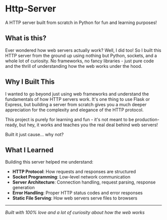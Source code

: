 # Http-Server

A HTTP server built from scratch in Python for fun and learning purposes!

## What is this?

Ever wondered how web servers actually work? Well, I did too! So I built this HTTP server from the ground up using nothing but Python, sockets, and a whole lot of curiosity. No frameworks, no fancy libraries - just pure code and the thrill of understanding how the web works under the hood.

## Why I Built This

I wanted to go beyond just using web frameworks and understand the fundamentals of how HTTP servers work. It's one thing to use Flask or Express, but building a server from scratch gives you a much deeper appreciation for the complexity and elegance of the HTTP protocol.

This project is purely for learning and fun - it's not meant to be production-ready, but hey, it works and teaches you the real deal behind web servers!

Built it just cause... why not?

## What I Learned

Building this server helped me understand:

- **HTTP Protocol**: How requests and responses are structured
- **Socket Programming**: Low-level network communication
- **Server Architecture**: Connection handling, request parsing, response generation
- **Error Handling**: Proper HTTP status codes and error responses
- **Static File Serving**: How web servers serve files to browsers

---

*Built with 100% love and a lot of curiosity about how the web works*
